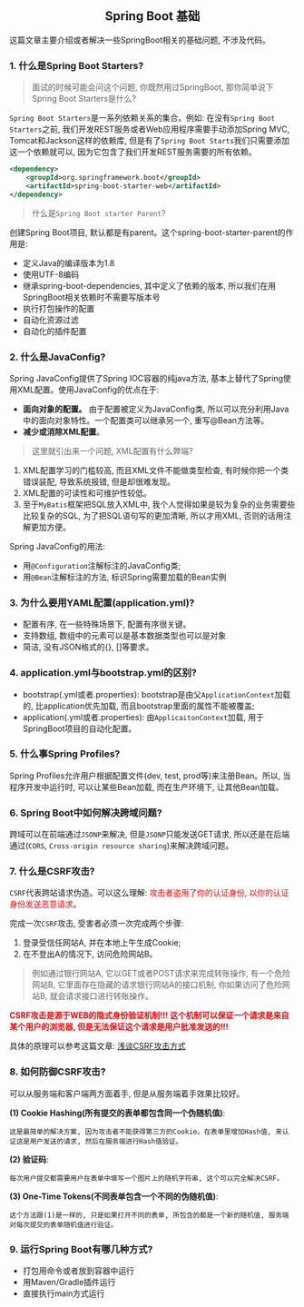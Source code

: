 ## <center>Spring Boot 基础</center>

这篇文章主要介绍或者解决一些SpringBoot相关的基础问题, 不涉及代码。

### 1. 什么是Spring Boot Starters?

> 面试的时候可能会问这个问题, 你既然用过SpringBoot, 那你简单说下Spring Boot Starters是什么?

`Spring Boot Starters`是一系列依赖关系的集合。例如: 在没有`Spring Boot Starters`之前, 我们开发REST服务或者Web应用程序需要手动添加Spring MVC, Tomcat和Jackson这样的依赖库, 但是有了`Spring Boot Starts`我们只需要添加这一个依赖就可以, 因为它包含了我们开发REST服务需要的所有依赖。

```xml
<dependency>
    <groupId>org.springframework.boot</groupId>
    <artifactId>spring-boot-starter-web</artifactId>
</dependency>
```

> 什么是`Spring Boot starter Parent`?

创建Spring Boot项目, 默认都是有parent。这个spring-boot-starter-parent的作用是:

- 定义Java的编译版本为1.8
- 使用UTF-8编码
- 继承spring-boot-dependencies, 其中定义了依赖的版本, 所以我们在用SpringBoot相关依赖时不需要写版本号
- 执行打包操作的配置
- 自动化资源过滤
- 自动化的插件配置

### 2. 什么是JavaConfig?

Spring JavaConfig提供了Spring IOC容器的纯java方法, 基本上替代了Spring使用XML配置。使用JavaConfig的优点在于:

- **面向对象的配置。** 由于配置被定义为JavaConfig类, 所以可以充分利用Java中的面向对象特性。一个配置类可以继承另一个, 重写@Bean方法等。
- **减少或消除XML配置**。

> 这里就引出来一个问题, XML配置有什么弊端?

1. XML配置学习的门槛较高, 而且XML文件不能做类型检查, 有时候你把一个类错误装配, 导致系统报错, 但是却很难发现。
2. XML配置的可读性和可维护性较低。
3. 至于`MyBatis`框架把SQL放入XML中, 我个人觉得如果是较为复杂的业务需要些比较复杂的SQL, 为了把SQL语句写的更加清晰, 所以才用XML, 否则的话用注解更加方便。

Spring JavaConfig的用法: 

- 用`@Configuration`注解标注的JavaConfig类;
- 用`@Bean`注解标注的方法, 标识Spring需要加载的Bean实例

### 3. 为什么要用YAML配置(application.yml)?

- 配置有序, 在一些特殊场景下, 配置有序很关键。
- 支持数组, 数组中的元素可以是基本数据类型也可以是对象
- 简洁, 没有JSON格式的{}, []等要求。

### 4. application.yml与bootstrap.yml的区别?

- bootstrap(.yml或者.properties): bootstrap是由父`ApplicationContext`加载的, 比application优先加载, 而且bootstrap里面的属性不能被覆盖;
- application(.yml或者.properties): 由`ApplicaitonContext`加载, 用于SpringBoot项目的自动化配置。

### 5. 什么事Spring Profiles?

Spring Profiles允许用户根据配置文件(dev, test, prod等)来注册Bean。所以, 当程序开发中运行时, 可以让某些Bean加载, 而在生产环境下, 让其他Bean加载。

### 6. Spring Boot中如何解决跨域问题?

跨域可以在前端通过`JSONP`来解决, 但是`JSONP`只能发送GET请求, 所以还是在后端通过(`CORS`, `Cross-origin resource sharing`)来解决跨域问题。

### 7. 什么是CSRF攻击?

`CSRF`代表跨站请求伪造。可以这么理解: <font color="red">攻击者盗用了你的认证身份, 以你的认证身份发送恶意请求</font>。

完成一次`CSRF`攻击, 受害者必须一次完成两个步骤:

1. 登录受信任网站A, 并在本地上午生成Cookie;
2. 在不登出A的情况下, 访问危险网站B。

> 例如通过银行网站A, 它以GET或者POST请求来完成转账操作, 有一个危险网站B, 它里面存在隐藏的请求银行网站A的接口机制, 你如果访问了危险网站B, 就会请求接口进行转账操作。

**<font color="red">CSRF攻击是源于WEB的隐式身份验证机制!!! 这个机制可以保证一个请求是来自某个用户的浏览器, 但是无法保证这个请求是用户批准发送的!!!</font>**

具体的原理可以参考这篇文章: [浅谈CSRF攻击方式](https://www.cnblogs.com/hyddd/archive/2009/04/09/1432744.html)
### 8. 如何防御CSRF攻击?

可以从服务端和客户端两方面着手, 但是从服务端着手效果比较好。

**(1) Cookie Hashing(所有提交的表单都包含同一个伪随机值)**: 

    这是最简单的解决方案, 因为攻击者不能获得第三方的Cookie。在表单里增加Hash值, 来认证这是用户发送的请求, 然后在服务端进行Hash值验证。

**(2) 验证码**:

    每次用户提交都需要用户在表单中填写一个图片上的随机字符串, 这个可以完全解决CSRF。

**(3) One-Time Tokens(不同表单包含一个不同的伪随机值)**:

    这个方法跟(1)是一样的, 只是如果打开不同的表单, 所包含的都是一个新的随机值, 服务端对每次提交的表单随机值进行验证。

### 9. 运行Spring Boot有哪几种方式?

- 打包用命令或者放到容器中运行
- 用Maven/Gradle插件运行
- 直接执行main方式运行

